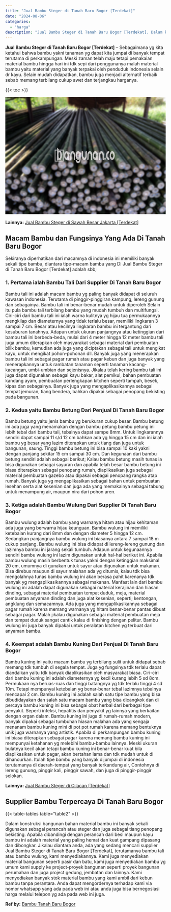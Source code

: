 ```yaml
---
title: "Jual Bambu Steger di Tanah Baru Bogor [Terdekat]"
date: "2024-08-06"
categories: 
  - "harga"
description: "Jual Bambu Steger di Tanah Baru Bogor [Terdekat]. Dalam konstruksi bangunan bahan material bambu ini banyak sekali digunakan sebagai perancah atau steger dan..."
---
```


**Jual Bambu Steger di Tanah Baru Bogor \[Terdekat\]** – Sebagaimana yg kita ketahui bahwa bambu yakni tanaman yg dapat kita jumpai di banyak tempat terutama di perkampungan. Meski zaman telah maju tetapi pemakaian material bambu hingga hari ini tdk sepi dari penggunanya malah material bambu yaitu material yang banyak terpakai oleh penduduk indonesia selain dr kayu. Selain mudah didapatkan, bambu juga menjadi alternatif terbaik sebab memang terbilang cukup awet dan terjangkau harganya.

{{< toc >}}

![Jual Bambu Steger di Tanah Baru Bogor [Terdekat]](/images/jual-bambu-tali-03.png)

**Lainnya:** [Jual Bambu Steger di Sawah Besar Jakarta \[Terdekat\]](https://bambu.bangunan.co/jual-bambu-steger-di-sawah-besar-jakarta-terdekat/)

## Macam Bambu dan Fungsinya Yang Ada Di Tanah Baru Bogor

Sekiranya diperhatikan dari macamnya di indonesia ini memiliki banyak sekali tipe bambu, diantara tipe-macam bambu yang Di Jual Bambu Steger di Tanah Baru Bogor \[Terdekat\] adalah sbb;

### 1\. Pertama ialah Bambu Tali Dari Supplier Di Tanah Baru Bogor

Bambu tali ini adalah macam bambu yg paling banyak didapat di seluruh kawasan indonesia. Terutama di pinggir-pinggiran kampung, lereng gunung dan sebagainya. Bambu tali ini benar-benar mudah untuk diperoleh Selain itu pula bambu tali terbilang bambu yang mudah tumbuh dan multifungsi. Ciri-ciri dari bambu tali ini ialah warna kulitnya yg hijau tua permukaannya mengkilap dan diameternya yang tidak terlalu besar, memiliki lingkaran 3 sampai 7 cm. Besar atau kecilnya lingkaran bambu ini tergantung dari kesuburan tanahnya. Adapun untuk ukuran panjangnya atau ketinggian dari bambu tali ini berbeda-beda, mulai dari 4 meter hingga 12 meter bambu tali juga umum diterapkan oleh masyarakat sebagai material dari pembuatan bilik bambu, kemudian ada juga yang diciptakan sebagai tali untuk mengikat kayu, untuk mengikat pohon-pohonan dll. Banyak juga yang menerapkan bambu tali ini sebagai pagar rumah atau pagar kebun dan juga banyak yang menerapkannya untuk rambatan tanaman seperti tanaman kacang-kacangan, umbi-umbian dan sejenisnya. Jikalau telah kering bambu tali ini juga dapat digunakan sebagai kayu bakar, alat pemikul, bahan pembuatan kandang ayam, pembuatan perlengkapan kitchen seperti tampah, besek, kipas dan sebagainya. Banyak juga yang mengaplikasikannya sebagai tempat jemuran, tiang bendera, bahkan dipakai sebagai penopang bekisting pada bangunan.

### 2\. Kedua yaitu Bambu Betung Dari Penjual Di Tanah Baru Bogor

Bambu betung yaitu jenis bambu yg berukuran cukup besar. Bambu betung ini ada juga yang menamakan dengan bambu petung bambu petung ini lebih tebal dari bambu tali, tebalnya dapat sampe 8mm. Untuk lingkarannya sendiri dapat sampai 11 s/d 12 cm bahkan ada yg hingga 15 cm dan ini ialah bambu yg besar yang lazim diterapkan untuk tiang dan juga untuk bangunan, saung. Tinggi bambu betung ini bisa sampai 10 kaki yakni dengan panjang sekitar 15 cm sampai 30 cm. Dan kegunaan dari bambu betung sendiri adalah sebagai berikut; Kalau bambu betung masih tunas ia bisa digunakan sebagai sayuran dan apabila telah besar bambu betung ini biasa diterapkan sebagai penopang rumah, diaplikasikan juga sebagai material pembuatan gazebo atau dipakai sebagai penopang rangka atap rumah. Banyak juga yg mengaplikasikan sebagai bahan untuk pembuatan lesehan serta alat kesenian dan juga ada yang memakainya sebagai tabung untuk menampung air, maupun nira dari pohon aren.

### 3\. Ketiga adalah Bambu Wulung Dari Supplier Di Tanah Baru Bogor

Bambu wulung adalah bambu yang warnanya hitam atau hijau kehitaman ada juga yang berwarna hijau keunguan. Bambu wulung ini memiliki ketebalan kurang dari 8mm dan dengan diameter 5 hingga 12 cm. Sedangkan panjangnya bambu wulung ini biasanya antara 7 sampai 18 m cukup panjang. Bambu wulung ini bisa didapat di lereng-lereng gunung dan lazimnya bambu ini jarang sekali tumbuh. Adapun untuk kegunaannya sendiri bambu wulung ini lazim digunakan untuk hal-hal berikut ini. Apabila bambu wulung masih berbentuk tunas yakni dengan ketinggian maksimal 20 cm, umumnya di gunakan untuk sayur atau digunakan untuk makanan. Bisa direbus maupun di sayur malahan ada yg ditumis, kalau tdk bisa mengolahnya tunas bambu wulung ini akan berasa pahit karenanya tdk banyak yg mengaplikasikannya sebagai makanan. Manfaat lain dari bambu wulung ini adalah dapat digunakan sebagai material kerajinan dan hiasan dinding, sebagai material pembuatan tempat duduk, meja, material pembuatan anyaman dinding dan juga alat kesenian, seperti; kentongan, angklung dan semacamnya. Ada juga yang mengaplikasikannya sebagai pagar rumah karena memang warnanya yg hitam benar-benar pantas dibuat sebagai pagar. Malah jikalau digunakan sebagai material pembuatan meja dan tempat duduk sangat cantik kalau di finishing dengan pelitur. Bambu wulung ini juga banyak dipakai untuk peralatan kitchen yg terbuat dari anyaman bambu.

### 4\. Keempat adalah Bambu Kuning Dari Penjual Di Tanah Baru Bogor

Bambu kuning ini yaitu macam bambu yg terbilang sulit untuk didapat sebab memang tdk tumbuh di segala tempat. Juga yg fungsinya tdk terlalu dapat diandalkan yaitu tdk banyak diaplikasikan oleh masyarakat biasa. Ciri-ciri dari bambu kuning ini adalah diameternya yg kecil kurang lebih 5 sd 8cm. Permukaan nya beruas-ruas dan tinggi batangnya yg tdk terlalu tinggi 4 sd 10m. Tetapi mempunyai ketebalan yg benar-benar tebal lazimnya tebalnya mencapai 2 cm. Bambu kuning ini adalah salah satu tipe bambu yang bisa dibudidayakan dan salah satu macam bambu yang bisa dicangkok dan di percaya bambu kuning ini bisa sebagai obat herbal dari berbagai tipe penyakit. Seperti infeksi, hepatitis dan penyakit yg lainnya yang berkaitan dengan organ dalam. Bambu kuning ini juga di rumah-rumah modern, banyak dipakai sebagai tumbuhan hiasan malahan ada yang sengaja menanam bambu kuning mini di pot pot rumah karena memang bentuknya unik juga warnanya yang artistik. Apabila di perkampungan bambu kuning ini biasa diterapkan sebagai pagar karena memang bambu kuning ini mempunyai ketahanan yg melebihi bambu-bambu lainnya. Meski ukuran bulatnya kecil akan tetapi bambu kuning ini benar-benar kuat bila diaplikasikan untuk pagar, akan bertahan lama dan tdk mudah untuk di dihancurkan. Itulah tipe bambu yang banyak dijumpai di indonesia terutamanya di daerah-tempat yang banyak terkandung air, Contohnya di lereng gunung, pinggir kali, pinggir sawah, dan juga di pinggir-pinggir selokan.

**Lainnya:** [Jual Bambu Steger di Cilacap \[Terdekat\]](https://bambu.bangunan.co/jual-bambu-steger-di-cilacap-terdekat/)

## Supplier Bambu Terpercaya Di Tanah Baru Bogor

{{< table-tables table="table2" >}}

Dalam konstruksi bangunan bahan material bambu ini banyak sekali digunakan sebagai perancah atau steger dan juga sebagai tiang penopang bekisting. Apabila dibandingi dengan perancah dari besi maupun kayu bambu ini adalah material yang paling hemat dan kuat gampang dipasang dan dibongkar. Jikalau diantara anda, ada yang sedang mencari supplier Jual Bambu Steger di Tanah Baru Bogor \[Terdekat\], terutamanya bambu tali atau bambu wulung, kami menyediakannya. Kami juga menyediakan material bangunan seperti pasir dan batu, kami juga menyediakan bambu yg umum kami supply ke project-proyek bangunan seperti proyek bangunan perumahan dan juga project gedung, jembatan dan lainnya. Kami menyediakan banyak stok material bambu yang kami ambil dari kebun bambu tanpa perantara. Anda dapat mengordernya terhadap kami via nomor whatsapp yang ada pada web ini atau anda juga bisa bernegosiasi harga melalui telepon yg ada pada web ini juga.

**Ref by:** [Bambu Tanah Baru Bogor](https://id.wikipedia.org/wiki/Bambu)
